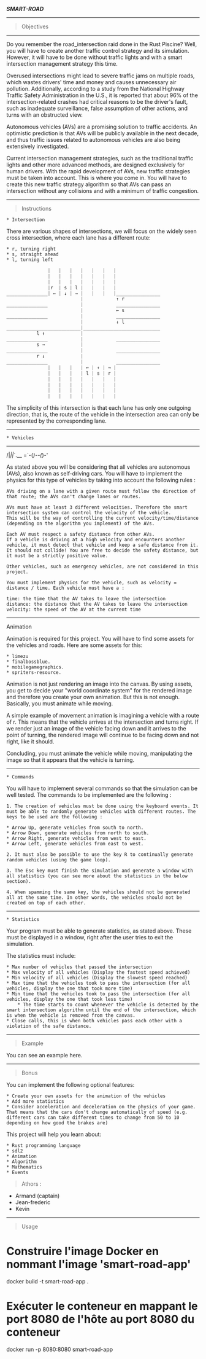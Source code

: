 ***SMART-ROAD***

-------------------------

>  Objectives
-------------------------

Do you remember the road_intersection raid done in the Rust Piscine? Well, you will have to create another traffic control strategy and its simulation. However, it will have to be done without traffic lights and with a smart intersection management strategy this time.

Overused intersections might lead to severe traffic jams on multiple roads, which wastes drivers' time and money and causes unnecessary air pollution. Additionally, according to a study from the National Highway Traffic Safety Administration in the U.S., it is reported that about 96% of the intersection-related crashes had critical reasons to be the driver's fault, such as inadequate surveillance, false assumption of other actions, and turns with an obstructed view.

Autonomous vehicles (AVs) are a promising solution to traffic accidents. An optimistic prediction is that AVs will be publicly available in the next decade, and thus traffic issues related to autonomous vehicles are also being extensively investigated.

Current intersection management strategies, such as the traditional traffic lights and other more advanced methods, are designed exclusively for human drivers. With the rapid development of AVs, new traffic strategies must be taken into account. This is where you come in. You will have to create this new traffic strategy algorithm so that AVs can pass an intersection without any collisions and with a minimum of traffic congestion.

-------------------------

> Instructions

    * Intersection


There are various shapes of intersections, we will focus on the widely seen cross intersection, where each lane has a different route:

    * r, turning right
    * s, straight ahead
    * l, turning left

```js
               |   |   |   |   |   |   |
               |   |   |   |   |   |   |
               |   |   |   |   |   |   |
               |r  | s | l |   |   |   |
_______________| ← | ↓ | → |   |   |   |________________
                           |            ↑ r
_______________            |            ________________
                           |            ← s
_______________            |            ________________
                           |            ↓ l
___________________________|____________________________
           l ↑             |
_______________            |            ________________
           s →             |
_______________            |            ________________
           r ↓             |
_______________            |            ________________
               |   |   |   | ← | ↑ | → |
               |   |   |   | l | s | r |
               |   |   |   |   |   |   |
               |   |   |   |   |   |   |
               |   |   |   |   |   |   |
               |   |   |   |   |   |   |
```

The simplicity of this intersection is that each lane has only one outgoing direction, that is, the route of the vehicle in the intersection area can only be represented by the corresponding lane.

-------------------------

    * Vehicles

  ______
 /|_||_\`.__
=`-(_)--(_)-'

As stated above you will be considering that all vehicles are autonomous (AVs), also known as self-driving cars. You will have to implement the physics for this type of vehicles by taking into account the following rules :

    AVs driving on a lane with a given route must follow the direction of that route; the AVs can't change lanes or routes.

    AVs must have at least 3 different velocities. Therefore the smart intersection system can control the velocity of the vehicle.
    This will be the way of controlling the current velocity/time/distance (depending on the algorithm you implement) of the AVs.

    Each AV must respect a safety distance from other AVs.
    If a vehicle is driving at a high velocity and encounters another vehicle, it must detect that vehicle and keep a safe distance from it. It should not collide! You are free to decide the safety distance, but it must be a strictly positive value.

    Other vehicles, such as emergency vehicles, are not considered in this project.

    You must implement physics for the vehicle, such as velocity = distance / time. Each vehicle must have a :

    time: the time that the AV takes to leave the intersection
    distance: the distance that the AV takes to leave the intersection
    velocity: the speed of the AV at the current time

-------------------------

Animation

Animation is required for this project. You will have to find some assets for the vehicles and roads. Here are some assets for this:

    * limezu
    * finalbossblue.
    * mobilegamegraphics.
    * spriters-resource.

Animation is not just rendering an image into the canvas. By using assets, you get to decide your "world coordinate system" for the rendered image and therefore you create your own animation. But this is not enough. Basically, you must animate while moving.

A simple example of movement animation is imagining a vehicle with a route of r. This means that the vehicle arrives at the intersection and turns right. If we render just an image of the vehicle facing down and it arrives to the point of turning, the rendered image will continue to be facing down and not right, like it should.

Concluding, you must animate the vehicle while moving, manipulating the image so that it appears that the vehicle is turning.

-------------------------

    * Commands

You will have to implement several commands so that the simulation can be well tested. The commands to be implemented are the following :

    1. The creation of vehicles must be done using the keyboard events. It must be able to randomly generate vehicles with different routes. The keys to be used are the following :

    * Arrow Up, generate vehicles from south to north.
    * Arrow Down, generate vehicles from north to south.
    * Arrow Right, generate vehicles from west to east.
    * Arrow Left, generate vehicles from east to west.

    2. It must also be possible to use the key R to continually generate random vehicles (using the game loop).

    3. The Esc key must finish the simulation and generate a window with all statistics (you can see more about the statistics in the below section).

    4. When spamming the same key, the vehicles should not be generated all at the same time. In other words, the vehicles should not be created on top of each other.

-------------------------

    * Statistics

Your program must be able to generate statistics, as stated above. These must be displayed in a window, right after the user tries to exit the simulation.

The statistics must include:

    * Max number of vehicles that passed the intersection
    * Max velocity of all vehicles (Display the fastest speed achieved)
    * Min velocity of all vehicles (Display the slowest speed reached)
    * Max time that the vehicles took to pass the intersection (for all vehicles, display the one that took more time)
    * Min time that the vehicles took to pass the intersection (for all vehicles, display the one that took less time)
        * The time starts to count whenever the vehicle is detected by the smart intersection algorithm until the end of the intersection, which is when the vehicle is removed from the canvas.
    * Close calls, this is when both vehicles pass each other with a violation of the safe distance.

-------------------------

> Example

You can see an example here.

-------------------------

> Bonus

You can implement the following optional features:

    * Create your own assets for the animation of the vehicles
    * Add more statistics
    * Consider acceleration and deceleration on the physics of your game. That means that the cars don't change automatically of speed (e.g. different cars can take different times to change from 50 to 10 depending on how good the brakes are)

This project will help you learn about:

    * Rust programming language
    * sdl2
    * Animation
    * Algorithm
    * Mathematics
    * Events

> Athors : 

* Armand (captain)
* Jean-frederic
* Kevin

-------------------------

> Usage

# Construire l'image Docker en nommant l'image 'smart-road-app'
docker build -t smart-road-app .

# Exécuter le conteneur en mappant le port 8080 de l'hôte au port 8080 du conteneur
docker run -p 8080:8080 smart-road-app
